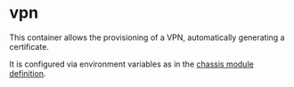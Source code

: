 # vpn

This container allows the provisioning of a VPN, automatically generating a certificate.

It is configured via environment variables as in the [chassis module definition](../chassis-vpn.yml).
